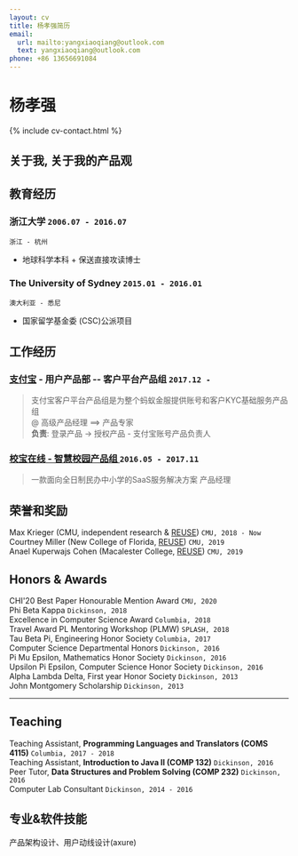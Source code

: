 ```yaml
---
layout: cv
title: 杨孝强简历
email:
  url: mailto:yangxiaoqiang@outlook.com
  text: yangxiaoqiang@outlook.com
phone: +86 13656691084
---
```


# **杨孝强**

<!--
include contact information from the front matter
Supported arguments:

    - homepage: url, text
        - phone
        - email
-->

{% include cv-contact.html %}

##  关于我, 关于我的产品观



## 教育经历

### **浙江大学** `2006.07 - 2016.07`

```
浙江 - 杭州
```
- 地球科学本科 + 保送直接攻读博士

### **The University of Sydney** `2015.01 - 2016.01`

```
澳大利亚 - 悉尼
```
- 国家留学基金委 (CSC)公派项目



## 工作经历

### **[支付宝](https://ab.alipay.com)** - 用户产品部 -- 客户平台产品组  `2017.12 -`<br>
> 支付宝客户平台产品组是为整个蚂蚁金服提供账号和客户KYC基础服务产品组<br>
@ 高级产品经理 ==> 产品专家<br>
**负责**: 登录产品 -> 授权产品 - 支付宝账号产品负责人


###  [**校宝在线** - 智慧校园产品组 ](https://xiaobaoonline.com/sis)   `2016.05 - 2017.11`

> 一款面向全日制民办中小学的SaaS服务解决方案
产品经理
	

## 荣誉和奖励

Max Krieger (CMU, independent research & [REUSE](https://www.cmu.edu/scs/isr/reuse/)) `CMU, 2018 - Now` <br>
Courtney Miller (New College of Florida, [REUSE](https://www.cmu.edu/scs/isr/reuse/)) `CMU, 2019` <br>
Anael Kuperwajs Cohen (Macalester College, [REUSE](https://www.cmu.edu/scs/isr/reuse/)) `CMU, 2019` <br>

## Honors & Awards

CHI'20 Best Paper Honourable Mention Award `CMU, 2020` <br>
Phi Beta Kappa `Dickinson, 2018` <br>
Excellence in Computer Science Award `Columbia, 2018` <br>
Travel Award PL Mentoring Workshop (PLMW) `SPLASH, 2018` <br>
Tau Beta Pi, Engineering Honor Society `Columbia, 2017` <br>
Computer Science Departmental Honors `Dickinson, 2016` <br>
Pi Mu Epsilon, Mathematics Honor Society `Dickinson, 2016` <br>
Upsilon Pi Epsilon, Computer Science Honor Society `Dickinson, 2016` <br>
Alpha Lambda Delta, First year Honor Society `Dickinson, 2013`<br>
John Montgomery Scholarship `Dickinson, 2013` <br>

---

## Teaching

Teaching Assistant, **Programming Languages and Translators (COMS 4115)** `Columbia, 2017 - 2018` <br>
Teaching Assistant, **Introduction to Java II (COMP 132)** `Dickinson, 2016` <br>
Peer Tutor, **Data Structures and Problem Solving (COMP 232)** `Dickinson, 2016` <br>
Computer Lab Consultant `Dickinson, 2014 - 2016` <br>


## 专业&软件技能

产品架构设计、用户动线设计(axure)


<!-- ### Footer

Last updated: May 2021 -->
